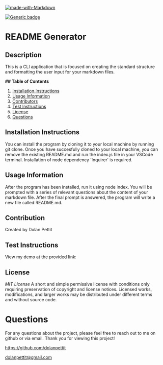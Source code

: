 [![made-with-Markdown](https://img.shields.io/badge/Made%20with-Markdown-1f425f.svg)](http://commonmark.org)

[![Generic badge](https://img.shields.io/badge/License-MIT-<COLOR>.svg)](https://shields.io/)

# README Generator

## Description

This is a CLI application that is focused on creating the standard structure and formatting the user input for your markdown files.

**## Table of Contents**

1. [Installation Instructions](#installation-instructions)
2. [Usage Information](#usage-information)
3. [Contributors](#contributors)
4. [Test Instructions](#test-instructions)
5. [License](#license)
6. [Questions](#questions)

## Installation Instructions

You can install the program by cloning it to your local machine by running git clone. Once you have succesfully cloned to your local machine, you can remove the existing README.md and run the index.js file in your VSCode terminal. Installation of node dependency 'Inquirer' is required.

## Usage Information

After the program has been installed, run it using node index. You will be prompted with a series of relevant questions about the content of your markdown file. After the final prompt is answered, the program will write a new file called README.md.

## Contribution


Created by Dolan Pettit

## Test Instructions

View my demo at the provided link:

## License

_MIT License_
A short and simple permissive license with conditions only requiring preservation of copyright and license notices. Licensed works, modifications, and larger works may be distributed under different terms and without source code.

# Questions

For any questions about the project, please feel free to reach out to me on github or via email. Thank you for viewing this project!

https://github.com/dolanpettit

dolanpettit@gmail.com
